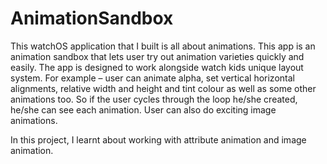 # AnimationSandbox
This watchOS application that I built is all about animations. This app is an animation sandbox that lets user try out animation varieties quickly and easily. The app is designed to work alongside watch kids unique layout system. For example – user can animate alpha, set vertical horizontal alignments, relative width and height and tint colour as well as some other animations too. So if the user cycles through the loop he/she created, he/she can see each animation. User can also do exciting image animations.  

In this project, I learnt about working with attribute animation and image animation.

